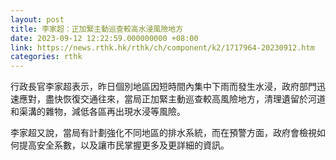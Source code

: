 ```yaml
---
layout: post
title: 李家超：正加緊主動巡查較高水浸風險地方
date: 2023-09-12 12:22:59.000000000 +08:00
link: https://news.rthk.hk/rthk/ch/component/k2/1717964-20230912.htm
categories: rthk
---
```


行政長官李家超表示，昨日個別地區因短時間內集中下雨而發生水浸，政府部門迅速應對，盡快恢復交通往來，當局正加緊主動巡查較高風險地方，清理遺留於河道和渠溝的雜物，減低各區再出現水浸等風險。

李家超又說，當局有計劃強化不同地區的排水系統，而在預警方面，政府會檢視如何提高安全系數，以及讓市民掌握更多及更詳細的資訊。
